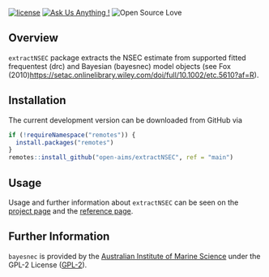 
<!-- README.md is generated from README.Rmd. Please edit that file -->

[![license](https://img.shields.io/badge/license-GPL--2-lightgrey.svg)](https://choosealicense.com/)
[![Ask Us Anything
!](https://img.shields.io/badge/Ask%20us-anything-1abc9c.svg)](https://github.com/open-AIMS/extractNSEC/issues/new)
![Open Source
Love](https://badges.frapsoft.com/os/v2/open-source.svg?v=103)
<!-- badges: end -->

## Overview

`extractNSEC` package extracts the NSEC estimate from supported fitted
frequentest (drc) and Bayesian (bayesnec) model objects (see Fox
(2010)<https://setac.onlinelibrary.wiley.com/doi/full/10.1002/etc.5610?af=R>).

## Installation

The current development version can be downloaded from GitHub via

``` r
if (!requireNamespace("remotes")) {
  install.packages("remotes")
}
remotes::install_github("open-aims/extractNSEC", ref = "main")
```

## Usage

Usage and further information about `extractNSEC` can be seen on the
[project page](https://open-aims.github.io/extractNSEC/) and the
[reference page](https://open-aims.github.io/extractNSEC/reference/).

## Further Information

`bayesnec` is provided by the [Australian Institute of Marine
Science](https://www.aims.gov.au) under the GPL-2 License
([GPL-2](https://opensource.org/license/gpl-2-0/)).
